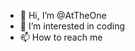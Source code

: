 - 👋 Hi, I’m @AtTheOne
- 👀 I’m interested in coding
- 📫 How to reach me 

<!---
AtTheOne/AtTheOne is a ✨ special ✨ repository because its `README.md` (this file) appears on your GitHub profile.
You can click the Preview link to take a look at your changes.
--->

